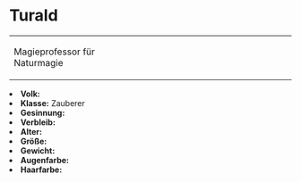 # Turald

<table>
<tr><td>
<p>
Magieprofessor für Naturmagie
</p>

</td><td width="300">
<!-- Edit here -->
<img src="turald.png" alt="" />
</td></tr>
</table>

<procedure title="Allgemeine Informationen">
<list columns="2">
<li><b>Volk:</b> </li>
<li><b>Klasse:</b> Zauberer</li>
<li><b>Gesinnung:</b> </li>
<li><b>Verbleib:</b> </li>
</list>
</procedure>

<procedure title="Aussehen">
<list columns="3">
<li><b>Alter:</b> </li>
<li><b>Größe:</b> </li>
<li><b>Gewicht:</b> </li>
<li><b>Augenfarbe:</b> </li>
<li><b>Haarfarbe:</b> </li>
</list>
</procedure>

<procedure title="Beziehungen">
<list columns="2">

</list>
</procedure>

<!--
## Notizen

- **Ziele:** 
- **Geheimnisse:** 
-->